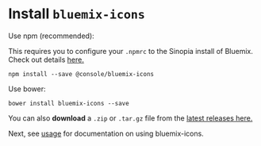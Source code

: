 # Install `bluemix-icons`

Use npm (recommended):

This requires you to configure your `.npmrc` to the Sinopia install of Bluemix. Check out details [here.](https://github.ibm.com/Bluemix/bluemix-components/blob/master/docs/getting-started/install.md)


```
npm install --save @console/bluemix-icons
```


Use bower:
```
bower install bluemix-icons --save
```

You can also **download** a `.zip` or `.tar.gz` file from the [latest releases here.](https://github.ibm.com/Bluemix/bluemix-icons/releases)

Next, see [usage](https://github.ibm.com/Bluemix/bluemix-icons/blob/master/docs/usage.md) for documentation on using bluemix-icons.
